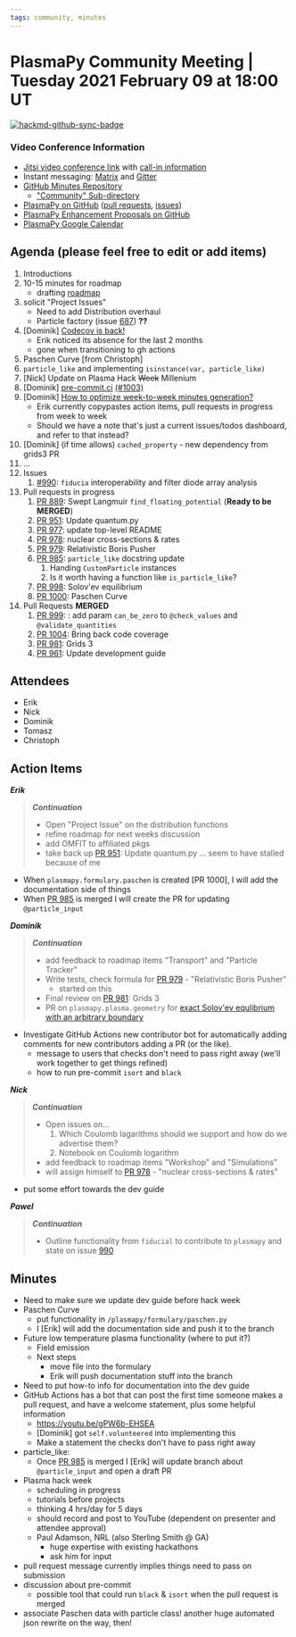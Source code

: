 ```yaml
---
tags: community, minutes
---
```


# PlasmaPy Community Meeting | Tuesday 2021 February 09 at 18:00 UT

[![hackmd-github-sync-badge](https://hackmd.io/4xvvHxN5REGhnpcS2ePtBw/badge)](https://hackmd.io/4xvvHxN5REGhnpcS2ePtBw)


### Video Conference Information
* [Jitsi video conference link](https://meet.jit.si/plasmapy) with [call-in information](https://meet.jit.si/static/dialInInfo.html?room=plasmapy) 
* Instant messaging: [Matrix](https://app.element.io/#/room/#plasmapy:openastronomy.org) and [Gitter](https://gitter.im/PlasmaPy/Lobby)
* [GitHub Minutes Repository](https://github.com/PlasmaPy/plasmapy-project/tree/master/minutes)
    * ["Community" Sub-directory](https://github.com/PlasmaPy/plasmapy-project/tree/master/minutes/_community)
* [PlasmaPy on GitHub](https://github.com/PlasmaPy/plasmapy) ([pull requests](https://github.com/PlasmaPy/plasmapy/pulls), [issues](https://github.com/PlasmaPy/plasmapy/issues))
* [PlasmaPy Enhancement Proposals on GitHub](https://github.com/PlasmaPy/PlasmaPy-PLEPs) 
* [PlasmaPy Google Calendar](https://calendar.google.com/calendar?cid=bzVsb3ZkcW0zaWxsam00ZTlrMDd2cmw5bWdAZ3JvdXAuY2FsZW5kYXIuZ29vZ2xlLmNvbQ)

## Agenda (please feel free to edit or add items)

1. Introductions
3. 10-15 minutes for roadmap
    * drafting [roadmap](https://hackmd.io/@plasmapy/ry0mmnj6v)
4. solicit "Project Issues"
    * Need to add Distribution overhaul
    * Particle factory (issue [687](https://github.com/PlasmaPy/PlasmaPy/issues/687)) **??**
5. [Dominik] [Codecov is back!](https://codecov.io/gh/PlasmaPy/PlasmaPy)
    * Erik noticed its absence for the last 2 months
    * gone when transitioning to gh actions
8. Paschen Curve [from Christoph]
9. `particle_like` and implementing `isinstance(var, particle_like)`
10. [Nick] Update on Plasma Hack ~~Week~~ Millenium
13. [Dominik] [pre-commit.ci](https://pre-commit.ci/) [(#1003)](https://github.com/PlasmaPy/PlasmaPy/pull/1003)
7. [Dominik] [How to optimize week-to-week minutes generation?](https://github.com/PlasmaPy/plasmapy-project/issues/2)
    * Erik currently copypastes action items, pull requests in progress from week to week
    * Should we have a note that's just a current issues/todos dashboard, and refer to that instead?
12. [Dominik] (if time allows) `cached_property` - new dependency from grids3 PR
14. ...
15. Issues
    1. [#990](https://github.com/PlasmaPy/PlasmaPy/issues/990): `fiducia` interoperability and filter diode array analysis
16. Pull requests in progress 
    1. [PR 889](https://github.com/PlasmaPy/PlasmaPy/pull/889): Swept Langmuir `find_floating_potential` (**Ready to be MERGED**)
    1. [PR 951](https://github.com/PlasmaPy/PlasmaPy/pull/951): Update quantum.py
    2. [PR 977](https://github.com/PlasmaPy/PlasmaPy/pull/977): update top-level README
    3. [PR 978](https://github.com/PlasmaPy/PlasmaPy/pull/978): nuclear cross-sections & rates
    4. [PR 979](https://github.com/PlasmaPy/PlasmaPy/pull/979): Relativistic Boris Pusher
    8. [PR 985](https://github.com/PlasmaPy/PlasmaPy/pull/985): `particle_like` docstring update
        1. Handing `CustomParticle` instances
        2. Is it worth having a function like `is_particle_like`?
    9. [PR 998](https://github.com/PlasmaPy/PlasmaPy/pull/998): Solov'ev equilibrium
    10. [PR 1000](https://github.com/PlasmaPy/PlasmaPy/pull/1000): Paschen Curve
17. Pull Requests **MERGED**
    1.  [PR 999](https://github.com/PlasmaPy/PlasmaPy/pull/999): : add param `can_be_zero` to `@check_values` and `@validate_quantities`
    2.  [PR 1004](https://github.com/PlasmaPy/PlasmaPy/pull/1004): Bring back code coverage
    3.  [PR 981](https://github.com/PlasmaPy/PlasmaPy/pull/981): Grids 3
    4.  [PR 961](https://github.com/PlasmaPy/PlasmaPy/pull/961): Update development guide

## Attendees

* Erik
* Nick
* Dominik
* Tomasz
* Christoph

## Action Items

***Erik***
> ***Continuation***
> * Open "Project Issue" on the distribution functions
> * refine roadmap for next weeks discussion
> * add OMFIT to affiliated pkgs
> * take back up [PR 951](https://github.com/PlasmaPy/PlasmaPy/pull/951): Update quantum.py ... seem to have stalled because of me
* When `plasmapy.formulary.paschen` is created [PR 1000], I will add the documentation side of things
* When [PR 985](https://github.com/PlasmaPy/PlasmaPy/pull/985) is merged I will create the PR for updating `@particle_input`

***Dominik***
> ***Continuation***
> * add feedback to roadmap items "Transport" and "Particle Tracker"
> * Write tests, check formula for [PR 979](https://github.com/PlasmaPy/PlasmaPy/pull/979) - "Relativistic Boris Pusher"
>    * started on this
> * Final review on [PR 981](https://github.com/PlasmaPy/PlasmaPy/pull/981): Grids 3
> * PR on `plasmapy.plasma.geometry` for [exact Solov'ev equlibrium with an arbitrary boundary](https://arxiv.org/pdf/1908.04449.pdf)
* Investigate GitHub Actions new contributor bot for automatically adding comments for new contributors adding a PR (or the like).
    * message to users that checks don't need to pass right away (we'll work together to get things refined)
    * how to run pre-commit `isort` and `black`

***Nick***
> ***Continuation***
> * Open issues on...
>     1. Which Coulomb lagarithms should we support and how do we advertise them?
>     2. Notebook on Coulomb logarithm
> * add feedback to roadmap items "Workshop" and "Simulations"
> * will assign himself to [PR 978](https://github.com/PlasmaPy/PlasmaPy/pull/978) - "nuclear cross-sections & rates"
* put some effort towards the dev guide

***Pawel***
> ***Continuation***
> * Outline functionality from `fiducial` to contribute to `plasmapy` and state on issue [990](https://github.com/PlasmaPy/PlasmaPy/issues/990)

## Minutes

* Need to make sure we update dev guide before hack week
* Paschen Curve
    * put functionality in `/plasmapy/formulary/paschen.py`
    * I [Erik] will add the documentation side and push it to the branch
* Future low temperature plasma functionality (where to put it?)
    * Field emission 
    * Next steps
        * move file into the formulary
        * Erik will push documentation stuff into the branch
* Need to put how-to info for documentation into the dev guide
* GitHub Actions has a bot that can post the first time someone makes a pull request, and have a welcome statement, plus some helpful information
    * https://youtu.be/gPW6b-EHSEA
    * [Dominik] got `self.volunteered` into implementing this
    * Make a statement the checks don't have to pass right away
* particle_like:
    * Once [PR 985](https://github.com/PlasmaPy/PlasmaPy/pull/985) is merged I [Erik] will update branch about `@particle_input` and open a draft PR
* Plasma hack week
    * scheduling in progress
    * tutorials before projects
    * thinking 4 hrs/day for 5 days
    * should record and post to YouTube (dependent on presenter and attendee approval)
    * Paul Adamson, NRL  (also Sterling Smith @ GA)
        * huge expertise with existing hackathons
        * ask him for input
* pull request message currently implies things need to pass on submission
* discussion about pre-commit 
    * possible tool that could run `black` & `isort` when the pull request is merged
* associate Paschen data with particle class! another huge automated json rewrite on the way, then!